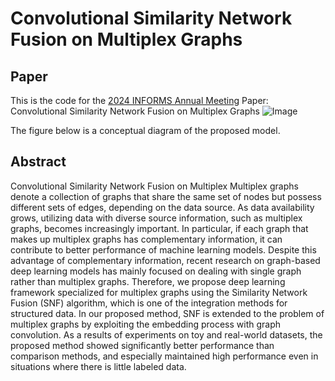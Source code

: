 # Convolutional Similarity Network Fusion on Multiplex Graphs
## Paper
This is the code for the [2024 INFORMS Annual Meeting](https://meetings.informs.org/wordpress/seattle2024/) Paper:  Convolutional Similarity Network Fusion on Multiplex Graphs
![Image](https://github.com/user-attachments/assets/4e1eea8c-4612-4793-92cd-c001f9644e4f)

The figure below is a conceptual diagram of the proposed model.
## Abstract
Convolutional Similarity Network Fusion on Multiplex
Multiplex graphs denote a collection of graphs that share the same set of nodes but possess different sets of edges, depending on the data source. As data availability grows, utilizing data with diverse source information, such as multiplex graphs, becomes increasingly important. In particular, if each graph that makes up multiplex graphs has complementary information, it can contribute to better performance of machine learning models. Despite this advantage of complementary information, recent research on graph-based deep learning models has mainly focused on dealing with single graph rather than multiplex graphs. Therefore, we propose deep learning framework specialized for multiplex graphs using the Similarity Network Fusion (SNF) algorithm, which is one of the integration methods for structured data. In our proposed method, SNF is extended to the problem of multiplex graphs by exploiting the embedding process with graph convolution. As a results of experiments on toy and real-world datasets, the proposed method showed significantly better performance than comparison methods, and especially maintained high performance even in situations where there is little labeled data.


